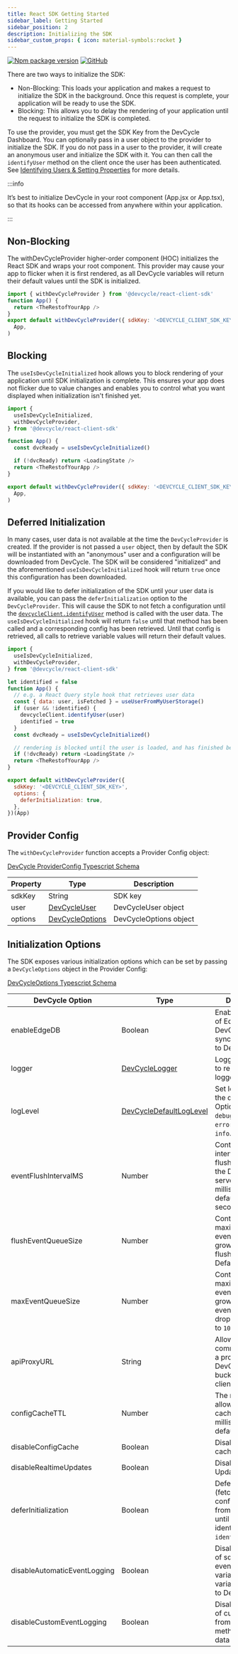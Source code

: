 ```yaml
---
title: React SDK Getting Started
sidebar_label: Getting Started
sidebar_position: 2
description: Initializing the SDK
sidebar_custom_props: { icon: material-symbols:rocket }
---
```


[![Npm package version](https://badgen.net/npm/v/@devcycle/react-client-sdk)](https://www.npmjs.com/package/@devcycle/react-client-sdk)
[![GitHub](https://img.shields.io/github/stars/devcyclehq/js-sdks.svg?style=social&label=Star&maxAge=2592000)](https://github.com/devcyclehq/js-sdks)

There are two ways to initialize the SDK:

- Non-Blocking: This loads your application and makes a request to initialize the SDK in the background. Once this request is complete,
  your application will be ready to use the SDK.
- Blocking: This allows you to delay the rendering of your application until the request to initialize the SDK is completed.

To use the provider, you must get the SDK Key from the DevCycle Dashboard.
You can optionally pass in a user object to the provider to initialize the SDK.
If you do not pass in a user to the provider, it will create an anonymous user and initialize the SDK with it.
You can then call the `identifyUser` method on the client once the user has been authenticated.
See [Identifying Users & Setting Properties](/sdk/features#identify) for more details.

:::info

It’s best to initialize DevCycle in your root component (App.jsx or App.tsx), so that its hooks can be accessed from anywhere within your application.

:::

## Non-Blocking

The withDevCycleProvider higher-order component (HOC) initializes the React SDK and wraps your root component. This provider may cause your app
to flicker when it is first rendered, as all DevCycle variables will return their default values until the SDK is initialized.

```js
import { withDevCycleProvider } from '@devcycle/react-client-sdk'
function App() {
  return <TheRestofYourApp />
}
export default withDevCycleProvider({ sdkKey: '<DEVCYCLE_CLIENT_SDK_KEY>' })(
  App,
)
```

## Blocking

The `useIsDevCycleInitialized` hook allows you to block rendering of your application until SDK initialization is complete.
This ensures your app does not flicker due to value changes and enables you to control what you want displayed when initialization isn't finished yet.

```js
import {
  useIsDevCycleInitialized,
  withDevCycleProvider,
} from '@devcycle/react-client-sdk'

function App() {
  const dvcReady = useIsDevCycleInitialized()

  if (!dvcReady) return <LoadingState />
  return <TheRestofYourApp />
}

export default withDevCycleProvider({ sdkKey: '<DEVCYCLE_CLIENT_SDK_KEY>' })(
  App,
)
```

## Deferred Initialization

In many cases, user data is not available at the time the `DevCycleProvider` is created. If the provider is not passed a
`user` object, then by default the SDK will be instantiated with an "anonymous" user and a configuration will be
downloaded from DevCycle. The SDK will be considered "initialized" and the aforementioned `useIsDevCycleInitialized` hook
will return `true` once this configuration has been downloaded.

If you would like to defer initialization of the SDK until your user data is available, you can pass the
`deferInitialization` option to the `DevCycleProvider`. This will cause the SDK to not fetch a configuration until the
[`devcycleClient.identifyUser`](/sdk/client-side-sdks/react/react-usage#identifying-users) method is called with the user data.
The `useIsDevCycleInitialized` hook will return `false` until
that method has been called and a corresponding config has been retrieved. Until that config is retrieved, all calls
to retrieve variable values will return their default values.

```js
import {
  useIsDevCycleInitialized,
  withDevCycleProvider,
} from '@devcycle/react-client-sdk'

let identified = false
function App() {
  // e.g. a React Query style hook that retrieves user data
  const { data: user, isFetched } = useUserFromMyUserStorage()
  if (user && !identified) {
    devcycleClient.identifyUser(user)
    identified = true
  }
  const dvcReady = useIsDevCycleInitialized()

  // rendering is blocked until the user is loaded, and has finished being identified in DevCycle
  if (!dvcReady) return <LoadingState />
  return <TheRestofYourApp />
}

export default withDevCycleProvider({
  sdkKey: '<DEVCYCLE_CLIENT_SDK_KEY>',
  options: {
    deferInitialization: true,
  },
})(App)
```

## Provider Config

The `withDevCycleProvider` function accepts a Provider Config object:

[DevCycle ProviderConfig Typescript Schema](https://github.com/DevCycleHQ/js-sdks/blob/main/sdk/react/src/types.ts#L3)

| Property | Type                                                                                       | Description            |
| -------- | ------------------------------------------------------------------------------------------ | ---------------------- |
| sdkKey   | String                                                                                     | SDK key                |
| user     | [DevCycleUser](https://github.com/DevCycleHQ/js-sdks/blob/main/sdk/js/src/types.ts#L55)    | DevCycleUser object    |
| options  | [DevCycleOptions](https://github.com/DevCycleHQ/js-sdks/blob/main/sdk/js/src/types.ts#L44) | DevCycleOptions object |

## Initialization Options

The SDK exposes various initialization options which can be set by passing a `DevCycleOptions` object in the Provider Config:

[DevCycleOptions Typescript Schema](https://github.com/DevCycleHQ/js-sdks/blob/main/sdk/js/src/types.ts#L44)

| DevCycle Option              | Type                                                                                                          | Description                                                                                                    |
| ---------------------------- | ------------------------------------------------------------------------------------------------------------- | -------------------------------------------------------------------------------------------------------------- |
| enableEdgeDB                 | Boolean                                                                                                       | Enables the usage of EdgeDB for DevCycle that syncs User Data to DevCycle.                                     |
| logger                       | [DevCycleLogger](https://github.com/DevCycleHQ/js-sdks/blob/main/lib/shared/types/src/logger.ts#L2)           | Logger override to replace default logger                                                                      |
| logLevel                     | [DevCycleDefaultLogLevel](https://github.com/DevCycleHQ/js-sdks/blob/main/lib/shared/types/src/logger.ts#L12) | Set log level of the default logger. Options are: `debug`, `info`, `warn`, `error`. Defaults to `info`.        |
| eventFlushIntervalMS         | Number                                                                                                        | Controls the interval between flushing events to the DevCycle servers in milliseconds, defaults to 10 seconds. |
| flushEventQueueSize          | Number                                                                                                        | Controls the maximum size the event queue can grow to until a flush is forced. Defaults to `100`.              |
| maxEventQueueSize            | Number                                                                                                        | Controls the maximum size the event queue can grow to until events are dropped. Defaults to `1000`.            |
| apiProxyURL                  | String                                                                                                        | Allows the SDK to communicate with a proxy of DevCycle bucketing API / client SDK API.                         |
| configCacheTTL               | Number                                                                                                        | The maximum allowed age of a cached config in milliseconds, defaults to 7 days                                 |
| disableConfigCache           | Boolean                                                                                                       | Disable the use of cached configs                                                                              |
| disableRealtimeUpdates       | Boolean                                                                                                       | Disable Realtime Updates                                                                                       |
| deferInitialization          | Boolean                                                                                                       | Defer initialization (fetching configuration from DevCycle) until user is identified with `identifyUser` call  |
| disableAutomaticEventLogging | Boolean                                                                                                       | Disables logging of sdk generated events (e.g. variableEvaluated, variableDefaulted) to DevCycle.              |
| disableCustomEventLogging    | Boolean                                                                                                       | Disables logging of custom events, from `track()` method, and user data to DevCycle.                           |
